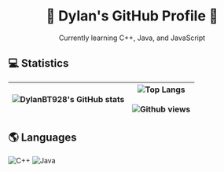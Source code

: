 <h1 align="center"> 👋 Dylan's GitHub Profile 👋 </h1>
<p align="center">Currently learning C++, Java, and JavaScript</p>

## 💻 Statistics
| ![DylanBT928's GitHub stats](https://github-readme-stats-dylans-projects-9d894771.vercel.app/api?username=DylanBT928&theme=dracula&show_icons=true) | ![Top Langs](https://github-readme-stats.vercel.app/api/top-langs/?username=DylanBT928&layout=compact&theme=dark) <br/><br/> ![Github views](https://komarev.com/ghpvc/?username=DylanBT928&style=flat-square&color=brightgreen) |
|--------------|--------------|

## 🌎 Languages
![C++](https://img.shields.io/badge/c++-%2300599C.svg?style=for-the-badge&logo=c%2B%2B&logoColor=white)
![Java](https://img.shields.io/badge/java-%23ED8B00.svg?style=for-the-badge&logo=openjdk&logoColor=white)

<!-- badges from https://github.com/Ileriayo/markdown-badges -->
